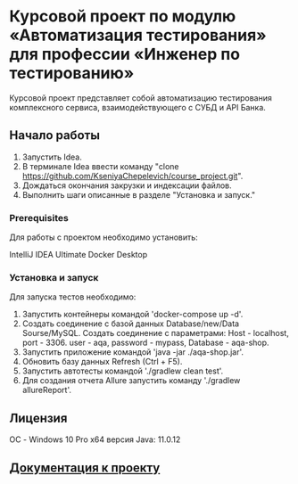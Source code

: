

# Курсовой проект по модулю «Автоматизация тестирования» для профессии «Инженер по тестированию»

Курсовой проект представляет собой автоматизацию тестирования комплексного сервиса, взаимодействующего с СУБД и API Банка.

## Начало работы

  1. Запустить Idea.  
  1. В терминале Idea ввести команду "clone https://github.com/KseniyaChepelevich/course_project.git".  
  1. Дождаться окончания закрузки и индексации файлов.  
  1. Выполнить шаги описанные в разделе "Установка и запуск."  

### Prerequisites

Для работы с проектом необходимо установить:

IntelliJ IDEA Ultimate 
Docker Desktop 


### Установка и запуск

Для запуска тестов необходимо:

  1. Запустить контейнеры командой 'docker-compose up -d'.  
  1. Создать соединение с базой данных Database/new/Data Sourse/MySQL. Создать соединение с  параметрами: Host - localhost, port - 3306. user - aqa, password - mypass, Database - aqa-shop.  
  1. Запустить приложение командой 'java -jar ./aqa-shop.jar'.  
  1. Обновить базу данных Refresh (Ctrl + F5).   
  1. Запустить автотесты командой './gradlew clean test'.   
  1. Для создания отчета Allure запустить команду './gradlew allureReport'.

## Лицензия

ОС - Windows 10 Pro x64
версия Java: 11.0.12

## [Документация к проекту](https://github.com/KseniyaChepelevich/course_project/tree/master/docs)
